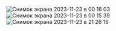 ![Снимок экрана 2023-11-23 в 00 16 03](https://github.com/dissatisfied-nerd/delivery-bug/assets/91160077/24ef7cff-c694-468a-94e9-50950ad6ec6e)![Снимок экрана 2023-11-23 в 00 15 39](https://github.com/dissatisfied-nerd/delivery-bug/assets/91160077/23eb55eb-a3b7-4fc5-8755-78c97cd07118)
![Снимок экрана 2023-11-23 в 21 26 16](https://github.com/dissatisfied-nerd/delivery-bug/assets/91160077/67707c68-07f8-4d54-9cb2-e25c2dc73d1c)
